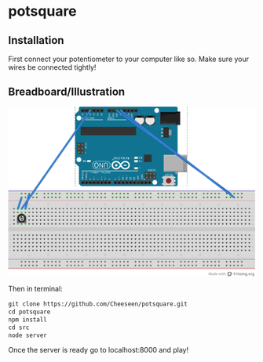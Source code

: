 potsquare
=========

Installation
--------------
First connect your potentiometer to your computer like so. Make sure your wires be connected tightly!

## Breadboard/Illustration

![pot-setup.png](pot-setup.png)

Then in terminal:
```
git clone https://github.com/Cheeseen/potsquare.git
cd potsquare
npm install
cd src
node server
```

Once the server is ready go to localhost:8000 and play!
    
